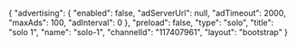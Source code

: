 {
    "advertising": {
        "enabled": false,
        "adServerUrl": null,
        "adTimeout": 2000,
        "maxAds": 100,
        "adInterval": 0
    },
    "preload": false,
    "type": "solo",
    "title": "solo 1",
    "name": "solo-1",
    "channelId": "117407961",
    "layout": "bootstrap"
}